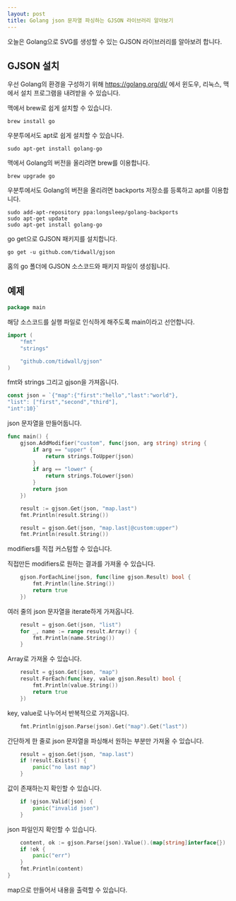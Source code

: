 ```yaml
---
layout: post
title: Golang json 문자열 파싱하는 GJSON 라이브러리 알아보기
---
```


오늘은 Golang으로 SVG를 생성할 수 있는 GJSON 라이브러리를 알아보려 합니다.

## GJSON 설치

우선 Golang의 환경을 구성하기 위해 https://golang.org/dl/ 에서 윈도우, 리눅스, 맥에서 설치 프로그램을 내려받을 수 있습니다.

맥에서 brew로 쉽게 설치할 수 있습니다.

```
brew install go
```

우분투에서도 apt로 쉽게 설치할 수 있습니다.

```
sudo apt-get install golang-go
```

맥에서 Golang의 버전을 올리려면 brew를 이용합니다.

```
brew upgrade go
```

우분투에서도 Golang의 버전을 올리려면 backports 저장소를 등록하고 apt를 이용합니다.

```
sudo add-apt-repository ppa:longsleep/golang-backports
sudo apt-get update
sudo apt-get install golang-go
```

go get으로 GJSON 패키지를 설치합니다.

```
go get -u github.com/tidwall/gjson
```

홈의 go 폴더에 GJSON 소스코드와 패키지 파일이 생성됩니다.

## 예제

```go
package main
```

해당 소스코드를 실행 파일로 인식하게 해주도록 main이라고 선언합니다.

```go
import (
	"fmt"
	"strings"

	"github.com/tidwall/gjson"
)
```

fmt와 strings 그리고 gjson을 가져옵니다.

```go
const json = `{"map":{"first":"hello","last":"world"},
"list": ["first","second","third"],
"int":10}`
```

json 문자열을 만들어둡니다.

```go
func main() {
	gjson.AddModifier("custom", func(json, arg string) string {
		if arg == "upper" {
			return strings.ToUpper(json)
		}
		if arg == "lower" {
			return strings.ToLower(json)
		}
		return json
	})

	result := gjson.Get(json, "map.last")
	fmt.Println(result.String())

	result = gjson.Get(json, "map.last|@custom:upper")
	fmt.Println(result.String())
```

modifiers를 직접 커스텀할 수 있습니다.

직접만든 modifiers로 원하는 결과를 가져올 수 있습니다.

```go
	gjson.ForEachLine(json, func(line gjson.Result) bool {
		fmt.Println(line.String())
		return true
	})
```

여러 줄의 json 문자열을 iterate하게 가져옵니다.

```go
	result = gjson.Get(json, "list")
	for _, name := range result.Array() {
		fmt.Println(name.String())
	}
```

Array로 가져올 수 있습니다.

```go
	result = gjson.Get(json, "map")
	result.ForEach(func(key, value gjson.Result) bool {
		fmt.Println(value.String())
		return true
	})
```

key, value로 나누어서 반복적으로 가져옵니다.

```go
	fmt.Println(gjson.Parse(json).Get("map").Get("last"))
```

간단하게 한 줄로 json 문자열을 파싱해서 원하는 부분만 가져올 수 있습니다.

```go
	result = gjson.Get(json, "map.last")
	if !result.Exists() {
		panic("no last map")
	}
```

값이 존재하는지 확인할 수 있습니다.

```go
	if !gjson.Valid(json) {
		panic("invalid json")
	}
```

json 파일인지 확인할 수 있습니다.

```go
	content, ok := gjson.Parse(json).Value().(map[string]interface{})
	if !ok {
		panic("err")
	}
	fmt.Println(content)
}
```

map으로 만들어서 내용을 출력할 수 있습니다.